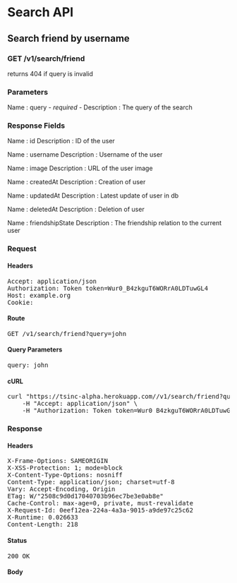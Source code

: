 # Search API

## Search friend by username

### GET /v1/search/friend

returns 404 if query is invalid



### Parameters

Name : query *- required -*
Description : The query of the search


### Response Fields

Name : id
Description : ID of the user

Name : username
Description : Username of the user

Name : image
Description : URL of the user image

Name : createdAt
Description : Creation of user

Name : updatedAt
Description : Latest update of user in db

Name : deletedAt
Description : Deletion of user

Name : friendshipState
Description : The friendship relation to the current user

### Request

#### Headers

<pre>Accept: application/json
Authorization: Token token=Wur0_B4zkguT6WORrA0LDTuwGL4
Host: example.org
Cookie: </pre>

#### Route

<pre>GET /v1/search/friend?query=john</pre>

#### Query Parameters

<pre>query: john</pre>

#### cURL

<pre class="request">curl &quot;https://tsinc-alpha.herokuapp.com//v1/search/friend?query=john&quot; -X GET \
	-H &quot;Accept: application/json&quot; \
	-H &quot;Authorization: Token token=Wur0_B4zkguT6WORrA0LDTuwGL4&quot;</pre>

### Response

#### Headers

<pre>X-Frame-Options: SAMEORIGIN
X-XSS-Protection: 1; mode=block
X-Content-Type-Options: nosniff
Content-Type: application/json; charset=utf-8
Vary: Accept-Encoding, Origin
ETag: W/&quot;2508c9d0d17040703b96ec7be3e0ab8e&quot;
Cache-Control: max-age=0, private, must-revalidate
X-Request-Id: 0eef12ea-224a-4a3a-9015-a9de97c25c62
X-Runtime: 0.026633
Content-Length: 218</pre>

#### Status

<pre>200 OK</pre>

#### Body

```javascript

```

